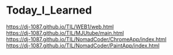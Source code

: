 # Today_I_Learned

https://dj-1087.github.io/TIL/WEB1/web.html  
https://dj-1087.github.io/TIL/MJUtube/main.html  
https://dj-1087.github.io/TIL/NomadCoder/ChromeApp/index.html  
https://dj-1087.github.io/TIL/NomadCoder/PaintApp/index.html
 